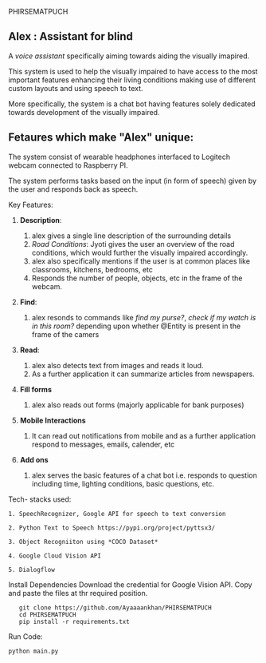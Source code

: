 PHIRSEMATPUCH

## **Alex** : Assistant for blind

A *voice assistant* specifically aiming towards aiding the visually imapired.

This system is used to help the visually impaired to have access to the most important features enhancing their living conditions making use of different custom layouts and using speech to text.

More specifically, the system is a chat bot having features solely dedicated towards development of the visually impaired.

## Fetaures which make "Alex" unique:

The system consist of wearable headphones interfaced to Logitech webcam connected to Raspberry PI.

The system performs tasks based on the input (in form of speech) given by the user and responds back as speech.

Key Features:

1. **Description**:
  
    1. alex gives a single line description of the surrounding details
    2. *Road Conditions*: Jyoti gives the user an overview of the road conditions, which would further the visually impaired accordingly.
    3. alex also specifically mentions if the user is at common places like classrooms, kitchens, bedrooms, etc
    4. Responds the number of people, objects, etc in the frame of the webcam.

2. **Find**:

    1. alex resonds to commands like *find my purse?*, *check if my watch is in this room?* depending upon whether @Entity is present in the frame of the camers
  
3. **Read**:

    1. alex also detects text from images and reads it loud.
    2. As a further application it can summarize articles from newspapers. 
    
4. **Fill forms**
    
    1. alex also reads out forms (majorly applicable for bank purposes)
    
5. **Mobile Interactions**

    1. It can read out notifications from mobile and as a further application respond to messages, emails, calender, etc
    
6. **Add ons**

    1. alex serves the basic features of a chat bot i.e. responds to question including time, lighting conditions, basic  questions, etc.
    
    
Tech- stacks used:

    1. SpeechRecognizer, Google API for speech to text conversion
    
    2. Python Text to Speech https://pypi.org/project/pyttsx3/
    
    3. Object Recogniiton using *COCO Dataset*
    
    4. Google Cloud Vision API 
    
    5. Dialogflow
            
 Install Dependencies
 Download the credential for Google Vision API.
 Copy and paste the files at thr required position.
 
 ```
    git clone https://github.com/Ayaaaankhan/PHIRSEMATPUCH
    cd PHIRSEMATPUCH
    pip install -r requirements.txt
 ```
 
 Run Code:
 
 ```
 python main.py
 ```

